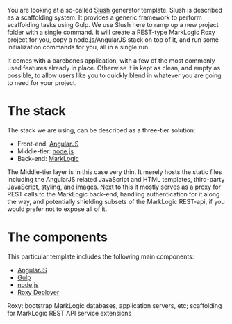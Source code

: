 You are looking at a so-called [Slush](https://github.com/klei/slush) generator template. Slush is described as a scaffolding system. It provides a generic framework to perform scaffolding tasks using Gulp. We use Slush here to ramp up a new project folder with a single command. It will create a REST-type MarkLogic Roxy project for you, copy a node.js/AngularJS stack on top of it, and run some initialization commands for you, all in a single run.

It comes with a barebones application, with a few of the most commonly used features already in place. Otherwise it is kept as clean, and empty as possible, to allow users like you to quickly blend in whatever you are going to need for your project.

# The stack

The stack we are using, can be described as a three-tier solution:

- Front-end: [AngularJS](https://angularjs.org/)
- Middle-tier: [node.js](http://nodejs.org/)
- Back-end: [MarkLogic](http://marklogic.com)

The Middle-tier layer is in this case very thin. It merely hosts the static files including the AngularJS related JavaScript and HTML templates, third-party JavaScript, styling, and images. Next to this it mostly serves as a proxy for REST calls to the MarkLogic back-end, handling authentication for it along the way, and potentially shielding subsets of the MarkLogic REST-api, if you would prefer not to expose all of it.

# The components

This particular template includes the following main components:

- [AngularJS](https://angularjs.org/)
- [Gulp](http://gulpjs.com/)
- [node.js](http://nodejs.org/)
- [Roxy Deployer](https://github.com/marklogic/roxy)

Roxy: bootstrap MarkLogic databases, application servers, etc; scaffolding for MarkLogic REST API service extensions
